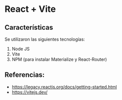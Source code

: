 # React + Vite

## Características
Se utilizaron las siguientes tecnologías:
1. Node JS
2. Vite
3. NPM (para instalar Materialize y React-Router)

## Referencias:
- https://legacy.reactjs.org/docs/getting-started.html
- https://vitejs.dev/


